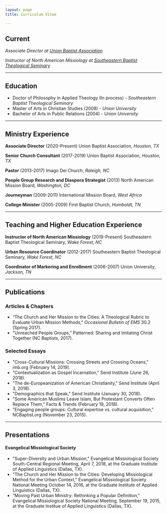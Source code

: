 ```yaml
---
layout: page
title: Curriculum Vitae

---
```


## Current
*Associate Director at [Union Baptist Association](ubahouston.org)*

*Instructor of North American Missiology at [Southeastern Baptist Theological Seminary](sebts.edu)*

---

## Education
* Doctor of Philosophy in Applied Theology (In process) - *Southeastern Baptist Theological Seminary*
* Master of Arts in Christian Studies (2008) - *Union University*
* Bachelor of Arts in Public Relations (2004) - *Union University*

---

## Ministry Experience

**Associate Director**  (2020-Present)
Union Baptist Association, *Houston, TX*

**Senior Church Consultant** (2017-2019)
Union Baptist Association, *Houston, TX*

**Pastor** (2013-2017)
Imago Dei Church, *Raleigh, NC*

**People Group Research and Diaspora Strategist** (2013)
North American Mission Board, *Washington, DC*

**Journeyman** (2009-2011)
International Mission Board, *West Africa*

**College Minister** (2005-2009)
First Baptist Church, *Humboldt, TN*

---

## Teaching and Higher Education Experience

**Instructor of North American Missiology** (2019-Present)
Southeastern Baptist Theological Seminary, *Wake Forest, NC*

**Urban Resource Coordinator** (2012-2017)
Southeastern Baptist Theological Seminary, *Wake Forest, NC*

**Coordinator of Markering and Enrollment** (2006-2007)
Union University, *Jackson, TN*

---

## Publications

### Articles & Chapters
* “The Church and Her Mission to the Cities: A Theological Rubric to Evaluate Urban Mission
Methods,” *Occasional Bulletin of EMS* 30.2 (Spring 2017).
* "Unreached People Groups," Patterned: Sharing and Imitating Christ Together (NC Baptists, 2017).

### Selected Essays
* "Cross-Cultural Missions: Crossing Streets and Crossing Oceans," imb.org (February 14, 2019).
* "Contextualization as Gospel Incarnation," Send Institute (June 26, 2018).
* "The de-Europeanization of American Christianity," Send Institute (April 3, 2018).
* "Demographics that Speak," Send Institute (January 30, 2018).
* "Some American Muslims Leave Islam, But Protestant Converts Often Replace Them," Facts &
Trends (February 19, 2018).
* "Engaging people groups: Cultural expertise vs. cultural acquisition," NCBaptist.org
(November 23, 2015).

---

## Presentations

#### Evangelical Missiological Society
* "Super-Diversity and Urban Mission," Evangelical Missiological Society South-Central Regional Meeting, April 7, 2018, at the Graduate Institute of Applied Linguistics (Dallas, TX).
* "The Church and Her Mission to the Cities: Developing Missiological Method for the Urban Context," Evangelical Missiological Society National Meeting October 14, 2016, at the Graduate Institute of Applied Linguistics (Dallas, TX).
* “Moving Past Urban Ministry: Rethinking a Popular Definition," Evangelical Missiological Society National Meeting, September 19, 2015, at the Graduate Institue of Applied Linguistics (Dallas, TX).

<!--stackedit_data:
eyJoaXN0b3J5IjpbLTY0MjEyNTYzNiwtNTE3MTY1NTU4LC01ND
gxNDIyMTIsLTkxNjY1MTU0NiwtNTQ2MjMzOTcwLDE4NTE5Nzg3
NjEsLTcxOTI1NTg2MV19
-->